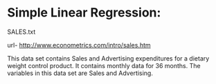 # Simple Linear Regression:
SALES.txt

url- http://www.econometrics.com/intro/sales.htm

This data set contains Sales and Advertising expenditures for a dietary weight control product. It contains monthly data for 36 months. 
The variables in this data set are Sales and Advertising.
